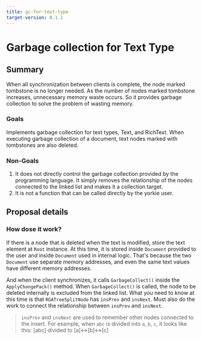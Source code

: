 ```yaml
---
title: gc-for-text-type
target-version: 0.1.1
---
```


# Garbage collection for Text Type

## Summary

When all synchronization between clients is complete, the node marked tombstone is no longer needed.
As the number of nodes marked tombstone increases, unnecessary memory waste occurs.
So it provides garbage collection to solve the problem of wasting memory.

### Goals

Implements garbage collection for text types, Text, and RichText. When
executing garbage collection of a document, text nodes marked with
tombstones are also deleted.

### Non-Goals

1. It does not directly control the garbage collection provided by the programming language. It simply removes the relationship of the nodes connected to the linked list and makes it a collection target.
2. It is not a function that can be called directly by the yorkie user.

## Proposal details

### How dose it work?

If there is a node that is deleted when the text is modified, store the text element at `Root` instance.
At this time, it is stored inside `Document` provided to the user and inside `Document` used in internal logic.
That's because the two `Document` use separate memory addresses, and even the same text values have different memory addresses.

And when the client synchronizes, it calls `GarbageCollect()` inside the `ApplyChangePack()` method.
When `GarbageCollect()` is called, the node to be deleted internally is excluded from the linked list.
What you need to know at this time is that `RGATreeSplitNode` has `insPrev` and `insNext`.
Must also do the work to connect the relationship between `insPrev` and `insNext`.
> `insPrev` and `insNext` are used to remember other nodes connected to the insert.
> For example, when `abc` is divided into `a`, `b`, `c`, it looks like this: [abc] divided to [a]<->[b]<->[c]

